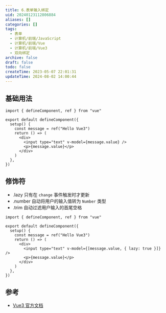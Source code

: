 ```yaml
---
title: 6.表单输入绑定
uid: 20240123112806884
aliases: []
categories: []
tags:
  - 表单
  - 计算机/前端/JavaScript
  - 计算机/前端/Vue
  - 计算机/前端/Vue3
  - 双向绑定
archive: false
draft: false
todo: false
createTime: 2023-05-07 22:01:31
updateTime: 2024-08-02 14:00:44
---
```


## 基础用法

```tsx
import { defineComponent, ref } from "vue"

export default defineComponent({
  setup() {
    const message = ref("Hello Vue3")
    return () => (
      <div>
        <input type="text" v-model={message.value} />
        <p>{message.value}</p>
      </div>
    )
  },
})
```

## 修饰符

- .lazy 只有在 `change` 事件触发时才更新
- .number 自动将用户的输入值转为 `Number` 类型
- .trim 自动过滤用户输入的首尾空格

```tsx
import { defineComponent, ref } from "vue"

export default defineComponent({
  setup() {
    const message = ref("Hello Vue3")
    return () => (
      <div>
        <input type="text" v-model={[message.value, { lazy: true }]} />
        <p>{message.value}</p>
      </div>
    )
  },
})
```

## 参考

- [Vue3 官方文档](https://v3.cn.vuejs.org/guide/forms.html)
